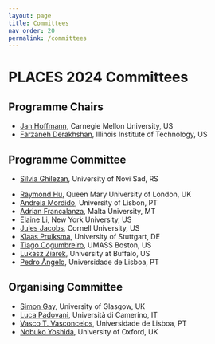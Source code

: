 ```yaml
---
layout: page
title: Committees
nav_order: 20
permalink: /committees
---
```


# PLACES 2024 Committees

## Programme Chairs

- [Jan Hoffmann](https://cs.cmu.edu/~janh/), Carnegie Mellon University, US
- [Farzaneh Derakhshan](http://gauss.cs.iit.edu/~fderakhshan/), Illinois Institute of Technology, US


## Programme Committee

- [Silvia Ghilezan](https://imft.ftn.uns.ac.rs/~silvia/), University of Novi Sad, RS
<!-- [Mariangiola Dezani-Ciancaglini](http://www.di.unito.it/~dezani/), Università di Torino, IT -->
- [Raymond Hu](https://www.qmul.ac.uk/eecs/people/profiles/huraymond.html), Queen Mary University of London, UK
- [Andreia Mordido](https://www.di.fc.ul.pt/~amordido/), University of Lisbon, PT
- [Adrian Francalanza](https://staff.um.edu.mt/afra1/), Malta University, MT
- [Elaine Li](https://efl9013.github.io/), New York University, US
- [Jules Jacobs](https://julesjacobs.com/), Cornell University, US
- [Klaas Pruiksma](https://www.sec.uni-stuttgart.de/institute/team/Pruiksma/), University of Stuttgart, DE
- [Tiago Cogumbreiro](https://cogumbreiro.github.io/), UMASS Boston, US
- [Lukasz Ziarek](https://cse.buffalo.edu/~lziarek/), University at Buffalo, US
- [Pedro Ângelo](https://scholar.google.fr/citations?user=pR9nEoEAAAAJ&hl=fr), Universidade de Lisboa, PT


## Organising Committee

- [Simon Gay](http://www.dcs.gla.ac.uk/~simon), University of Glasgow, UK
- [Luca Padovani](https://boystrange.github.io), Università di Camerino, IT
- [Vasco T. Vasconcelos](https://www.di.fc.ul.pt/~vv), Universidade de Lisboa, PT
- [Nobuko Yoshida](http://https://www.cs.ox.ac.uk/people/nobuko.yoshida/), University of Oxford, UK

